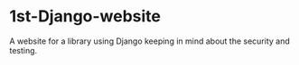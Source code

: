 # 1st-Django-website
A website for a library using Django keeping in mind about the security and testing. 
